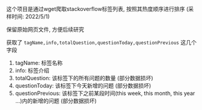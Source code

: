 这个项目是通过wget爬取stackoverflow标签列表, 按照其热度顺序进行排序 (采样时间: 2022/5/1)

保留原始网页文件, 方便后续研究

获取了 `tagName,info,totalQuestion,questionToday,questionPrevious` 这几个字段

1. tagName: 标签名称
2. info: 标签介绍
3. totalQuestion: 该标签下的所有问题的数量 (部分数据损坏)
4. questionToday: 该标签下今天新增的问题 (部分数据损坏)
5. questionPrevious: 该标签下之前某段时间(this week, this month, this year ...)内的新增的问题 (部分数据损坏)
